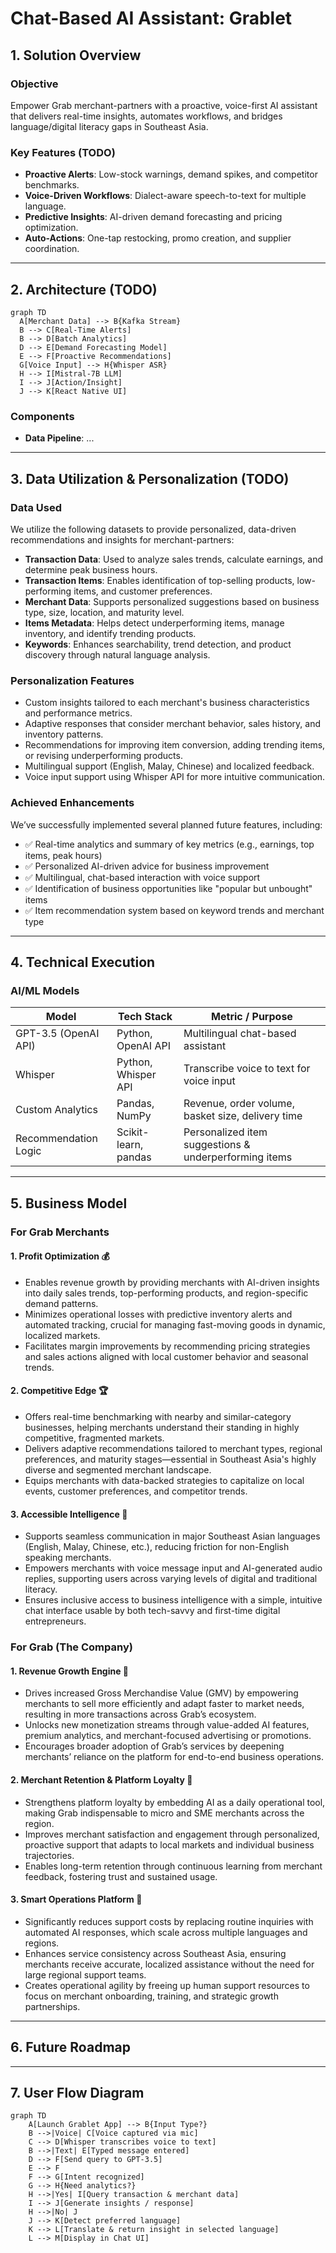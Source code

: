 # Chat-Based AI Assistant: Grablet 
## 1. Solution Overview
### Objective
Empower Grab merchant-partners with a proactive, voice-first AI assistant that delivers real-time insights, automates workflows, and bridges language/digital literacy gaps in Southeast Asia.

### Key Features (TODO)
- **Proactive Alerts**: Low-stock warnings, demand spikes, and competitor benchmarks.
- **Voice-Driven Workflows**: Dialect-aware speech-to-text for multiple language.
- **Predictive Insights**: AI-driven demand forecasting and pricing optimization.
- **Auto-Actions**: One-tap restocking, promo creation, and supplier coordination.

---

## 2. Architecture (TODO)
```mermaid
graph TD
  A[Merchant Data] --> B{Kafka Stream}
  B --> C[Real-Time Alerts]
  B --> D[Batch Analytics]
  D --> E[Demand Forecasting Model]
  E --> F[Proactive Recommendations]
  G[Voice Input] --> H{Whisper ASR}
  H --> I[Mistral-7B LLM]
  I --> J[Action/Insight]
  J --> K[React Native UI]
```

### Components
- **Data Pipeline**: ...

---

## 3. Data Utilization & Personalization (TODO)
### Data Used
We utilize the following datasets to provide personalized, data-driven recommendations and insights for merchant-partners:

- **Transaction Data**: Used to analyze sales trends, calculate earnings, and determine peak business hours.
- **Transaction Items**: Enables identification of top-selling products, low-performing items, and customer preferences.
- **Merchant Data**: Supports personalized suggestions based on business type, size, location, and maturity level.
- **Items Metadata**: Helps detect underperforming items, manage inventory, and identify trending products.
- **Keywords**: Enhances searchability, trend detection, and product discovery through natural language analysis.

### Personalization Features

- Custom insights tailored to each merchant's business characteristics and performance metrics.
- Adaptive responses that consider merchant behavior, sales history, and inventory patterns.
- Recommendations for improving item conversion, adding trending items, or revising underperforming products.
- Multilingual support (English, Malay, Chinese) and localized feedback.
- Voice input support using Whisper API for more intuitive communication.

### Achieved Enhancements

We’ve successfully implemented several planned future features, including:

- ✅ Real-time analytics and summary of key metrics (e.g., earnings, top items, peak hours)
- ✅ Personalized AI-driven advice for business improvement
- ✅ Multilingual, chat-based interaction with voice support
- ✅ Identification of business opportunities like "popular but unbought" items
- ✅ Item recommendation system based on keyword trends and merchant type

---

## 4. Technical Execution
### AI/ML Models

| Model               | Tech Stack                | Metric / Purpose                                      |
|---------------------|---------------------------|--------------------------------------------------------|
| GPT-3.5 (OpenAI API) | Python, OpenAI API        | Multilingual chat-based assistant                     |
| Whisper             | Python, Whisper API       | Transcribe voice to text for voice input              |
| Custom Analytics    | Pandas, NumPy             | Revenue, order volume, basket size, delivery time     |
| Recommendation Logic| Scikit-learn, pandas      | Personalized item suggestions & underperforming items |

---

## 5. Business Model

### For Grab Merchants

#### 1. Profit Optimization 💰
- Enables revenue growth by providing merchants with AI-driven insights into daily sales trends, top-performing products, and region-specific demand patterns.
- Minimizes operational losses with predictive inventory alerts and automated tracking, crucial for managing fast-moving goods in dynamic, localized markets.
- Facilitates margin improvements by recommending pricing strategies and sales actions aligned with local customer behavior and seasonal trends.

#### 2. Competitive Edge 🏆
- Offers real-time benchmarking with nearby and similar-category businesses, helping merchants understand their standing in highly competitive, fragmented markets.
- Delivers adaptive recommendations tailored to merchant types, regional preferences, and maturity stages—essential in Southeast Asia's highly diverse and segmented merchant landscape.
- Equips merchants with data-backed strategies to capitalize on local events, customer preferences, and competitor trends.

#### 3. Accessible Intelligence 🧠
- Supports seamless communication in major Southeast Asian languages (English, Malay, Chinese, etc.), reducing friction for non-English speaking merchants.
- Empowers merchants with voice message input and AI-generated audio replies, supporting users across varying levels of digital and traditional literacy.
- Ensures inclusive access to business intelligence with a simple, intuitive chat interface usable by both tech-savvy and first-time digital entrepreneurs.

### For Grab (The Company)

#### 1. Revenue Growth Engine 🚀
- Drives increased Gross Merchandise Value (GMV) by empowering merchants to sell more efficiently and adapt faster to market needs, resulting in more transactions across Grab’s ecosystem.
- Unlocks new monetization streams through value-added AI features, premium analytics, and merchant-focused advertising or promotions.
- Encourages broader adoption of Grab’s services by deepening merchants’ reliance on the platform for end-to-end business operations.

#### 2. Merchant Retention & Platform Loyalty 🤝
- Strengthens platform loyalty by embedding AI as a daily operational tool, making Grab indispensable to micro and SME merchants across the region.
- Improves merchant satisfaction and engagement through personalized, proactive support that adapts to local markets and individual business trajectories.
- Enables long-term retention through continuous learning from merchant feedback, fostering trust and sustained usage.

#### 3. Smart Operations Platform 🤖
- Significantly reduces support costs by replacing routine inquiries with automated AI responses, which scale across multiple languages and regions.
- Enhances service consistency across Southeast Asia, ensuring merchants receive accurate, localized assistance without the need for large regional support teams.
- Creates operational agility by freeing up human support resources to focus on merchant onboarding, training, and strategic growth partnerships.


---

## 6. Future Roadmap

---

## 7. User Flow Diagram

```mermaid
graph TD
    A[Launch Grablet App] --> B{Input Type?}
    B -->|Voice| C[Voice captured via mic]
    C --> D[Whisper transcribes voice to text]
    B -->|Text| E[Typed message entered]
    D --> F[Send query to GPT-3.5]
    E --> F
    F --> G[Intent recognized]
    G --> H{Need analytics?}
    H -->|Yes| I[Query transaction & merchant data]
    I --> J[Generate insights / response]
    H -->|No| J
    J --> K[Detect preferred language]
    K --> L[Translate & return insight in selected language]
    L --> M[Display in Chat UI]


